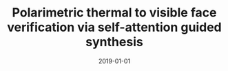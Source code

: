 ---
title: "Polarimetric thermal to visible face verification via self-attention guided synthesis"
collection: publications
permalink: /publication/2019-01-01-Polarimetric-thermal-to-visible-face-verification-via-self-attention-guided-synthesis
date: 2019-01-01
venue: 'Proceedings of the International Conference on Biometrics'
citation: ' Xing Di,  Benjamin Riggan,  Shuowen Hu,  Nathaniel Short,  Vishal Patel, &quot;Polarimetric thermal to visible face verification via self-attention guided synthesis.&quot; Proceedings of the International Conference on Biometrics, 2019.'
---